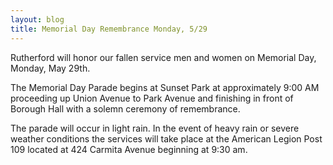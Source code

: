 ```yaml
---
layout: blog
title: Memorial Day Remembrance Monday, 5/29
---
```


Rutherford will honor our fallen service men and women on Memorial Day, Monday, May 29th. 


The Memorial Day Parade begins at Sunset Park at approximately 9:00 AM proceeding up Union Avenue to Park Avenue and finishing in front of Borough Hall with a solemn ceremony of remembrance.


The parade will occur in light rain. In the event of heavy rain or severe weather conditions the services will take place at  the American Legion Post 109 located at 424 Carmita Avenue beginning at 9:30 am.

